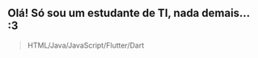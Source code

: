 ## Olá! Só sou um estudante de TI, nada demais... :3

>  HTML/Java/JavaScript/Flutter/Dart

<!---
realvector/realvector is a ✨ special ✨ repository because its `README.md` (this file) appears on your GitHub profile.
You can click the Preview link to take a look at your changes.
--->
